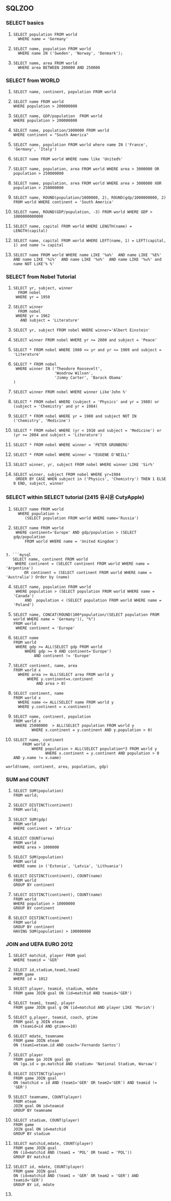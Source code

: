 ## SQLZOO



### SELECT basics

1. ```mysql
   SELECT population FROM world
     WHERE name = 'Germany'
   ```

2. ```mysql
   SELECT name, population FROM world
     WHERE name IN ('Sweden', 'Norway', 'Denmark');
   ```

3. ```
   SELECT name, area FROM world
     WHERE area BETWEEN 200000 AND 250000
   ```



### SELECT from WORLD

1. ```mysql
   SELECT name, continent, population FROM world
   ```

2. ```mysql
   SELECT name FROM world
   WHERE population > 200000000
   ```

3. ```msyql
   SELECT name, GDP/population  FROM world
   WHERE population > 200000000
   ```

4. ```mysql
   SELECT name, population/1000000 FROM world
   WHERE continent = "South America"
   ```

5. ```mysql
   SELECT name, population FROM world where name IN ('France', 'Germany', 'Italy')
   ```

6. ```mysql
   SELECT name FROM world WHERE name like 'United%'
   ```

7. ```mysql
   SELECT name, population, area FROM world WHERE area > 3000000 OR population > 250000000
   ```

8. ```mysql
   SELECT name, population, area FROM world WHERE area > 3000000 XOR population > 250000000
   ```

9. ```mysql
   SELECT name, ROUND(population/1000000, 2), ROUND(gdp/1000000000, 2) FROM world WHERE continent = 'South America' 
   ```

10. ```mysql
    SELECT name, ROUND(GDP/population, -3) FROM world WHERE GDP > 1000000000000
    ```

11. ``` mysql
    SELECT name, capital FROM world WHERE LENGTH(name) = LENGTH(capital)
    ```

12. ```mysql
    SELECT name, capital FROM world WHERE LEFT(name, 1) = LEFT(capital, 1) and name != capital
    ```

13. ```mysql
    SELECT name FROM world WHERE name LIKE '%a%'  AND name LIKE '%E%' AND name LIKE '%i%'  AND name LIKE '%o%'  AND name LIKE '%u%' and name NOT LiKE'% %'
    ```



### SELECT from Nobel Tutorial

1. ```mysql
   SELECT yr, subject, winner
     FROM nobel
    WHERE yr = 1950
   ```

2. ```mysql
   SELECT winner
     FROM nobel
    WHERE yr = 1962
      AND subject = 'Literature'
   ```

3. ```mysql
   SELECT yr, subject FROM nobel WHERE winner='Albert Einstein'
   ```

4. ```mysql
   SELECT winner FROM nobel WHERE yr >= 2000 and subject = 'Peace'
   ```

5. ```mysql
   SELECT * FROM nobel WHERE 1980 <= yr and yr <= 1989 and subject = 'Literature'
   ```

6. ```mysql
   SELECT * FROM nobel
    WHERE winner IN ('Theodore Roosevelt',
                     'Woodrow Wilson',
                     'Jimmy Carter', 'Barack Obama'
   )
   ```

7. ```mysql
   SELECT winner FROM nobel WHERE winner Like'John %'
   ```

8. ```mysql
   SELECT * FROM nobel WHERE (subject = 'Physics' and yr = 1980) or (subject = 'Chemistry' and yr = 1984)
   ```

9. ```mysql
   SELECT * FROM nobel WHERE yr = 1980 and subject NOT IN ('Chemistry', 'Medicine')
   ```

10. ```mysql
    SELECT * FROM nobel WHERE (yr < 1910 and subject = 'Medicine') or (yr >= 2004 and subject = 'Literature')
    ```

11. ```mysql
    SELECT * FROM nobel WHERE winner = 'PETER GRÜNBERG'
    ```

12. ```mysql
    SELECT * FROM nobel WHERE winner = "EUGENE O'NEILL"
    ```

13. ```mysql
    SELECT winner, yr, subject FROM nobel WHERE winner LIKE 'Sir%' 
    ```

14. ```mysql
    SELECT winner, subject FROM nobel WHERE yr=1984
     ORDER BY CASE WHEN subject in ('Physics', 'Chemistry') THEN 1 ELSE 0 END, subject, winner
    ```



### SELECT within SELECT tutorial (2415 유시온 CutyApple)

1. ```mysql
   SELECT name FROM world
     WHERE population >
        (SELECT population FROM world WHERE name='Russia')
   ```
   
2. ```mysql
   SELECT name FROM world 
   	WHERE continent='Europe' AND gdp/population > (SELECT gdp/population
       	FROM world WHERE name = 'United Kingdom')
   ```
```
   
3. ```mysql
   SELECT name, continent FROM world 
   	WHERE continent = (SELECT continent FROM world WHERE name = 'Argentina') 
   		OR continent = (SELECT continent FROM world WHERE name = 'Australia') Order by (name)
```

4. ```mysql
   SELECT name, population FROM world 
   	WHERE population > (SELECT population FROM world WHERE name = 'Canada')
   		AND  population < (SELECT population FROM world WHERE name = 'Poland') 
   ```

5. ```mysql
   SELECT name, CONCAT(ROUND(100*population/(SELECT population FROM world WHERE name = 'Germany')), "%")
   FROM world
	WHERE continent = 'Europe'
   ```
   
6. ```mysql
   SELECT name 
   FROM world 
   	WHERE gdp >= ALL(SELECT gdp FROM world 
        WHERE gdp >= 0 AND continent='Europe') 
   			AND continent != 'Europe'
   ```
   
7. ```mysql
   SELECT continent, name, area 
   FROM world x
     WHERE area >= ALL(SELECT area FROM world y 
         WHERE y.continent=x.continent
             AND area > 0)
   ```

8. ```mysql
   SELECT continent, name 
   FROM world x
     WHERE name <= ALL(SELECT name FROM world y 
     WHERE y.continent = x.continent)
   ```
   
9. ```mysql
   SELECT name, continent, population
   FROM world x
   	WHERE 25000000  > ALL(SELECT population FROM world y 
           WHERE x.continent = y.continent AND y.population > 0)
   
   ```
10. ```mysql
    SELECT name, continent
        FROM world x
        	WHERE population > ALL(SELECT population*3 FROM world y 
                  WHERE x.continent = y.continent AND population > 0 AND y.name != x.name)
    ```

```
world(name, continent, area, population, gdp)
```



### SUM and COUNT

1. ```mysql
   SELECT SUM(population)
   FROM world;
   ```

2. ```mysql
   SELECT DISTINCT(continent)
   FROM world;
   ```

3. ```mysql
   SELECT SUM(gdp)
   FROM world
   WHERE continent = 'Africa'
   ```

4. ```mysql
   SELECT COUNT(area)
   FROM world
   WHERE area > 1000000
   ```

5. ```mysql
   SELECT SUM(population)
   FROM world
   WHERE name in ('Estonia', 'Latvia', 'Lithuania')
   ```

6. ```mysql
   SELECT DISTINCT(continent), COUNT(name)
   FROM world
   GROUP BY continent
   ```

7. ```mysql
   SELECT DISTINCT(continent), COUNT(name)
   FROM world
   WHERE population > 10000000
   GROUP BY continent 
   ```

8. ```mysql
   SELECT DISTINCT(continent)
   FROM world
   GROUP BY continent 
   HAVING SUM(population) > 100000000
   ```



### JOIN and UEFA EURO 2012

1. ```mysql
   SELECT matchid, player FROM goal 
   WHERE teamid = 'GER'
   ```

2. ```mysql
   SELECT id,stadium,team1,team2
   FROM game
   WHERE id = 1012
   ```

3. ```mysql
   SELECT player, teamid, stadium, mdate
   FROM game JOIN goal ON (id=matchid AND teamid='GER')
   ```

4. ```mysql
   SELECT team1, team2, player 
   FROM game JOIN goal g ON (id=matchid AND player LIKE 'Mario%')
   ```

5. ```mysql
   SELECT g.player, teamid, coach, gtime
   FROM goal g JOIN eteam 
   ON (teamid=id AND gtime<=10)
   ```

6. ```mysql
   SELECT mdate, teamname 
   FROM game JOIN eteam
   ON (team1=eteam.id AND coach='Fernando Santos')
   ```

7. ```mysql
   SELECT player
   FROM game ga JOIN goal go
   ON (ga.id = go.matchid AND stadium= 'National Stadium, Warsaw')
   ```

8. ```mysql
   SELECT DISTINCT(player)
   FROM game JOIN goal 
   ON (matchid = id AND (team1='GER' OR team2='GER') AND teamid != 'GER')
   ```

9. ```mysql
   SELECT teamname, COUNT(player)
   FROM eteam
   JOIN goal ON id=teamid
   GROUP BY teamname
   ```

10. ```mysql
    SELECT stadium, COUNT(player)
    FROM game
    JOIN goal ON id=matchid
    GROUP BY stadium
    ```

11. ```mysql
    SELECT matchid,mdate, COUNT(player)
    FROM game JOIN goal 
    ON (id=matchid AND (team1 = 'POL' OR team2 = 'POL'))
    GROUP BY matchid
    ```

12. ```mysql
    SELECT id, mdate, COUNT(player)
    FROM game JOIN goal 
    ON (id=matchid AND (team1 = 'GER' OR team2 = 'GER') AND teamid='GER')
    GROUP BY id, mdate
    ```

13. 